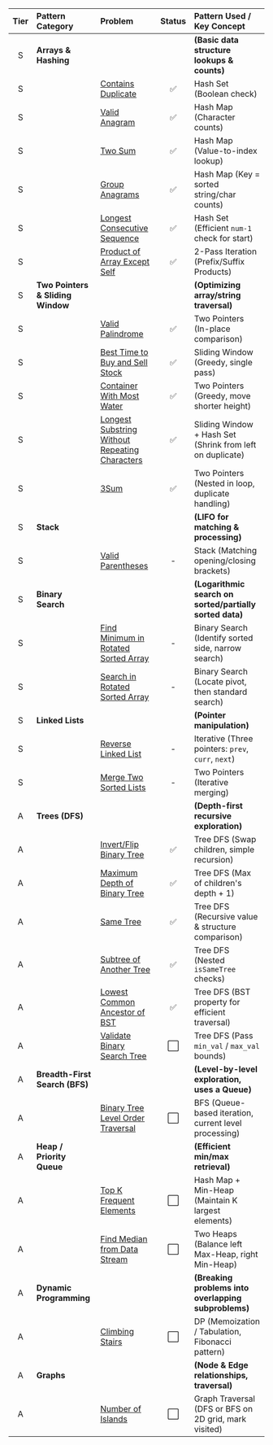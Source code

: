 
| Tier | Pattern Category | Problem | Status | Pattern Used / Key Concept |
| :--: | :--------------- | :---------------------------------------------------- | :----: | :---------------------------------------------------- |
| S | **Arrays & Hashing** | | | **(Basic data structure lookups & counts)** |
| S | | [Contains Duplicate](https://leetcode.com/problems/contains-duplicate/) | ✅ | Hash Set (Boolean check) |
| S | | [Valid Anagram](https://leetcode.com/problems/valid-anagram/) | ✅ | Hash Map (Character counts) |
| S | | [Two Sum](https://leetcode.com/problems/two-sum/) | ✅ | Hash Map (Value-to-index lookup) |
| S | | [Group Anagrams](https://leetcode.com/problems/group-anagrams/) | ✅ | Hash Map (Key = sorted string/char counts) |
| S | | [Longest Consecutive Sequence](https://leetcode.com/problems/longest-consecutive-sequence/) | ✅ | Hash Set (Efficient `num-1` check for start) |
| S | | [Product of Array Except Self](https://leetcode.com/problems/product-of-array-except-self/) | ✅ | 2-Pass Iteration (Prefix/Suffix Products) |
| S | **Two Pointers & Sliding Window** | | | **(Optimizing array/string traversal)** |
| S | | [Valid Palindrome](https://leetcode.com/problems/valid-palindrome/) | ✅ | Two Pointers (In-place comparison) |
| S | | [Best Time to Buy and Sell Stock](https://leetcode.com/problems/best-time-to-buy-and-sell-stock/) | ✅ | Sliding Window (Greedy, single pass) |
| S | | [Container With Most Water](https://leetcode.com/problems/container-with-most-water/) | ✅ | Two Pointers (Greedy, move shorter height) |
| S | | [Longest Substring Without Repeating Characters](https://leetcode.com/problems/longest-substring-without-repeating-characters/) | ✅ | Sliding Window + Hash Set (Shrink from left on duplicate) |
| S | | [3Sum](https://leetcode.com/problems/3sum/) | ✅ | Two Pointers (Nested in loop, duplicate handling) |
| S | **Stack** | | | **(LIFO for matching & processing)** |
| S | | [Valid Parentheses](https://leetcode.com/problems/valid-parentheses/) | - | Stack (Matching opening/closing brackets) |
| S | **Binary Search** | | | **(Logarithmic search on sorted/partially sorted data)** |
| S | | [Find Minimum in Rotated Sorted Array](https://leetcode.com/problems/find-minimum-in-rotated-sorted-array/) | - | Binary Search (Identify sorted side, narrow search) |
| S | | [Search in Rotated Sorted Array](https://leetcode.com/problems/search-in-rotated-sorted-array/) | - | Binary Search (Locate pivot, then standard search) |
| S | **Linked Lists** | | | **(Pointer manipulation)** |
| S | | [Reverse Linked List](https://leetcode.com/problems/reverse-linked-list/) | - | Iterative (Three pointers: `prev`, `curr`, `next`) |
| S | | [Merge Two Sorted Lists](https://leetcode.com/problems/merge-two-sorted-lists/) | - | Two Pointers (Iterative merging) |
| A | **Trees (DFS)** | | | **(Depth-first recursive exploration)** |
| A | | [Invert/Flip Binary Tree](https://leetcode.com/problems/invert-binary-tree/) | ✅ | Tree DFS (Swap children, simple recursion) |
| A | | [Maximum Depth of Binary Tree](https://leetcode.com/problems/maximum-depth-of-binary-tree/) | ✅ | Tree DFS (Max of children's depth + 1) |
| A | | [Same Tree](https://leetcode.com/problems/same-tree/) | ✅ | Tree DFS (Recursive value & structure comparison) |
| A | | [Subtree of Another Tree](https://leetcode.com/problems/subtree-of-another-tree/) | ✅ | Tree DFS (Nested `isSameTree` checks) |
| A | | [Lowest Common Ancestor of BST](https://leetcode.com/problems/lowest-common-ancestor-of-a-binary_search_tree/) | ✅ | Tree DFS (BST property for efficient traversal) |
| A | | [Validate Binary Search Tree](https://leetcode.com/problems/validate-binary-search-tree/) | ⬜ | Tree DFS (Pass `min_val` / `max_val` bounds) |
| A | **Breadth-First Search (BFS)** | | | **(Level-by-level exploration, uses a Queue)** |
| A | | [Binary Tree Level Order Traversal](https://leetcode.com/problems/binary-tree-level-order-traversal/) | ⬜ | BFS (Queue-based iteration, current level processing) |
| A | **Heap / Priority Queue** | | | **(Efficient min/max retrieval)** |
| A | | [Top K Frequent Elements](https://leetcode.com/problems/top-k-frequent-elements/) | ⬜ | Hash Map + Min-Heap (Maintain K largest elements) |
| A | | [Find Median from Data Stream](https://leetcode.com/problems/find-median-from-data-stream/) | ⬜ | Two Heaps (Balance left Max-Heap, right Min-Heap) |
| A | **Dynamic Programming** | | | **(Breaking problems into overlapping subproblems)** |
| A | | [Climbing Stairs](https://leetcode.com/problems/climbing-stairs/) | ⬜ | DP (Memoization / Tabulation, Fibonacci pattern) |
| A | **Graphs** | | | **(Node & Edge relationships, traversal)** |
| A | | [Number of Islands](https://leetcode.com/problems/number-of-islands/) | ⬜ | Graph Traversal (DFS or BFS on 2D grid, mark visited) |
